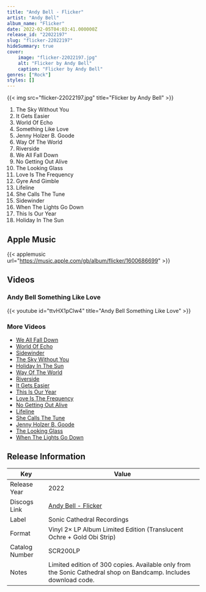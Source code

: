 ```yaml
---
title: "Andy Bell - Flicker"
artist: "Andy Bell"
album_name: "Flicker"
date: 2022-02-05T04:03:41.000000Z
release_id: "22022197"
slug: "flicker-22022197"
hideSummary: true
cover:
    image: "flicker-22022197.jpg"
    alt: "Flicker by Andy Bell"
    caption: "Flicker by Andy Bell"
genres: ["Rock"]
styles: []
---
```


{{< img src="flicker-22022197.jpg" title="Flicker by Andy Bell" >}}

<!-- section break -->

1. The Sky Without You
2. It Gets Easier
3. World Of Echo
4. Something Like Love
5. Jenny Holzer B. Goode
6. Way Of The World
7. Riverside
8. We All Fall Down
9. No Getting Out Alive
10. The Looking Glass
11. Love Is The Frequency
12. Gyre And Gimble
13. Lifeline
14. She Calls The Tune
15. Sidewinder
16. When The Lights Go Down
17. This Is Our Year
18. Holiday In The Sun

<!-- section break -->




## Apple Music
{{< applemusic url="https://music.apple.com/gb/album/flicker/1600686699" >}}





## Videos
### Andy Bell Something Like Love
{{< youtube id="ttvHX1pClw4" title="Andy Bell Something Like Love" >}}<br>

### More Videos

- [We All Fall Down](https://www.youtube.com/watch?v=MoPRTSL1UYc)
- [World Of Echo](https://www.youtube.com/watch?v=w1TCQRXD6lw)
- [Sidewinder](https://www.youtube.com/watch?v=_Uz1ysDqomc)
- [The Sky Without You](https://www.youtube.com/watch?v=N4LOo6tRYXs)
- [Holiday In The Sun](https://www.youtube.com/watch?v=VuUaXZNdZcQ)
- [Way Of The World](https://www.youtube.com/watch?v=1uZEiuqUabo)
- [Riverside](https://www.youtube.com/watch?v=YC94YBUdVF8)
- [It Gets Easier](https://www.youtube.com/watch?v=LY6FrGmx5F4)
- [This Is Our Year](https://www.youtube.com/watch?v=cljY3haS0fQ)
- [Love Is The Frequency](https://www.youtube.com/watch?v=drtxul3zB5o)
- [No Getting Out Alive](https://www.youtube.com/watch?v=SAQ7gM4tnpU)
- [Lifeline](https://www.youtube.com/watch?v=cYqtU4cppYA)
- [She Calls The Tune](https://www.youtube.com/watch?v=-TfGNaf1GRM)
- [Jenny Holzer B. Goode](https://www.youtube.com/watch?v=0_AVJKtWBVU)
- [The Looking Glass](https://www.youtube.com/watch?v=gYXa3rSDsao)
- [When The Lights Go Down](https://www.youtube.com/watch?v=OrzpZ6GNZ0s)


## Release Information
|  Key           | Value                                                |
| ---------------| ---------------------------------------------------- |
| Release Year   | 2022                                   |
| Discogs Link   | [Andy Bell - Flicker](https://www.discogs.com/release/22022197-Andy-Bell-Flicker) |
| Label          | Sonic Cathedral Recordings |
| Format         | Vinyl 2× LP Album Limited Edition (Translucent Ochre + Gold Obi Strip) |
| Catalog Number | SCR200LP |
| Notes | Limited edition of 300 copies.  Available only from the Sonic Cathedral shop on Bandcamp. Includes download code. |